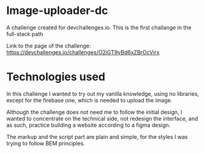 # Image-uploader-dc
A challenge created for devchallenges.io. This is the first challange in the full-stack path

Link to the page of the challenge: https://devchallenges.io/challenges/O2iGT9yBd6xZBrOcVirx

# Technologies used
In this challenge I wanted to try out my vanilla knowledge, using no libraries, except for the firebase one, which is needed to upload the image.

Although the challenge does not need me to follow the initial design, I wanted to concentrate on the technical side, not redesign the interface, and as such, practice building a website according to a figma design.

The markup and the script part are plain and simple, for the styles I was trying to follow BEM principles.
